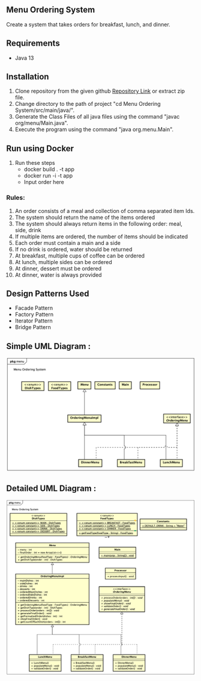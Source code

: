 ## Menu Ordering System

Create a system that takes orders for breakfast, lunch, and dinner.

## Requirements
- Java 13

## Installation
1. Clone repository from the given github [Repository Link](https://github.com/sauraz/Menu-Ordering-System.git) or extract zip file.
2. Change directory to the path of project "cd Menu Ordering System/src/main/java/".
3. Generate the Class Files of all java files using the command "javac org/menu/Main.java".
4. Execute the program using the command "java org.menu.Main".

## Run using Docker
1. Run these steps 
    -  docker build . -t app
    -  docker run -i -t app
    -  Input order here

### Rules:
1. An order consists of a meal and collection of comma separated item Ids.
2. The system should return the name of the items ordered
3. The system should always return items in the following order: meal, side, drink
4. If multiple items are ordered, the number of items should be indicated
5. Each order must contain a main and a side
6. If no drink is ordered, water should be returned
7. At breakfast, multiple cups of coffee can be ordered
8. At lunch, multiple sides can be ordered
9. At dinner, dessert must be ordered
10. At dinner, water is always provided


## Design Patterns Used
- Facade Pattern
- Factory Pattern
- Iterator Pattern
- Bridge Pattern

## Simple UML Diagram :
![Alt text](https://github.com/sauraz/Menu-Ordering-System/blob/master/src/main/resources/UML_Simple.png)


## Detailed UML Diagram :
![Alt text](https://github.com/sauraz/Menu-Ordering-System/blob/master/src/main/resources/UML_Detailed.png)
